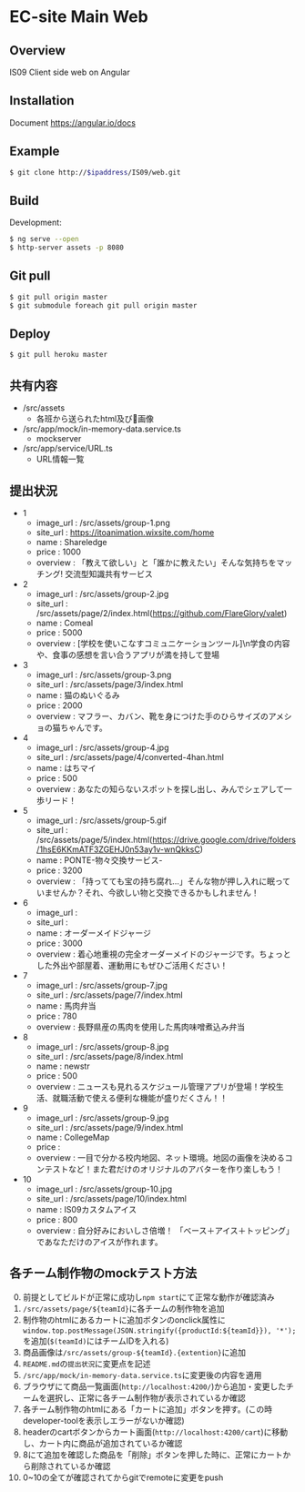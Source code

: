 EC-site Main Web
====

## Overview

IS09 Client side web on Angular

## Installation

Document
https://angular.io/docs

## Example 

```bash
$ git clone http://$ipaddress/IS09/web.git
```

## Build

Development:
```bash
$ ng serve --open
$ http-server assets -p 8080
```

## Git pull

```bash
$ git pull origin master
$ git submodule foreach git pull origin master
```

## Deploy

```bash
$ git pull heroku master
```

## 共有内容

- /src/assets
    - 各班から送られたhtml及び画像
- /src/app/mock/in-memory-data.service.ts
    - mockserver
- /src/app/service/URL.ts
    - URL情報一覧


## 提出状況
- 1
    - image_url   : /src/assets/group-1.png
    - site_url    : https://itoanimation.wixsite.com/home
    - name        : Shareledge
    - price       : 1000
    - overview    : 「教えて欲しい」と「誰かに教えたい」そんな気持ちをマッチング! 交流型知識共有サービス
- 2
    - image_url   : /src/assets/group-2.jpg
    - site_url    : /src/assets/page/2/index.html(https://github.com/FlareGlory/valet)
    - name        : Comeal
    - price       : 5000
    - overview    : [学校を使いこなすコミュニケーションツール]\n学食の内容や、食事の感想を言い合うアプリが満を持して登場
- 3
    - image_url   : /src/assets/group-3.png
    - site_url    : /src/assets/page/3/index.html
    - name        : 猫のぬいぐるみ
    - price       : 2000
    - overview    : マフラー、カバン、靴を身につけた手のひらサイズのアメショの猫ちゃんです。
- 4
    - image_url   : /src/assets/group-4.jpg
    - site_url    : /src/assets/page/4/converted-4han.html
    - name        : はちマイ
    - price       : 500
    - overview    : あなたの知らないスポットを探し出し、みんでシェアして一歩リード！
- 5
    - image_url   : /src/assets/group-5.gif
    - site_url    : /src/assets/page/5/index.html(https://drive.google.com/drive/folders/1hsE6KKmATF3ZGEHJ0n53ay1v-wnQkksC)
    - name        : PONTE-物々交換サービス-
    - price       : 3200
    - overview    : 「持ってても宝の持ち腐れ…」そんな物が押し入れに眠っていませんか？それ、今欲しい物と交換できるかもしれません！
- 6
    - image_url   : 
    - site_url    : 
    - name        : オーダーメイドジャージ
    - price       : 3000
    - overview    : 着心地重視の完全オーダーメイドのジャージです。ちょっとした外出や部屋着、運動用にもぜひご活用ください！
- 7
    - image_url   : /src/assets/group-7.jpg
    - site_url    : /src/assets/page/7/index.html
    - name        : 馬肉弁当
    - price       : 780
    - overview    : 長野県産の馬肉を使用した馬肉味噌煮込み弁当
- 8
    - image_url   : /src/assets/group-8.jpg
    - site_url    : /src/assets/page/8/index.html
    - name        : newstr
    - price       : 500
    - overview    : ニュースも見れるスケジュール管理アプリが登場！学校生活、就職活動で使える便利な機能が盛りだくさん！！
- 9
    - image_url   : /src/assets/group-9.jpg
    - site_url    : /src/assets/page/9/index.html
    - name        : CollegeMap
    - price       : 
    - overview    : 一目で分かる校内地図、ネット環境。地図の画像を決めるコンテストなど！また君だけのオリジナルのアバターを作り楽しもう！
- 10
    - image_url   : /src/assets/group-10.jpg
    - site_url    : /src/assets/page/10/index.html
    - name        : IS09カスタムアイス
    - price       : 800
    - overview    : 自分好みにおいしさ倍増！ 「ベース＋アイス＋トッピング」であなただけのアイスが作れます。


## 各チーム制作物のmockテスト方法

0. 前提としてビルドが正常に成功し`npm start`にて正常な動作が確認済み
1. `/src/assets/page/${teamId}`に各チームの制作物を追加
2. 制作物のhtmlにあるカートに追加ボタンのonclick属性に`window.top.postMessage(JSON.stringify({productId:${teamId}}), '*');`を追加(`$(teamId)`にはチームIDを入れる)
3. 商品画像は`/src/assets/group-${teamId}.{extention}`に追加
4. `README.md`の`提出状況`に変更点を記述
5. `/src/app/mock/in-memory-data.service.ts`に変更後の内容を適用
6. ブラウザにて商品一覧画面(`http://localhost:4200/`)から追加・変更したチームを選択し、正常に各チーム制作物が表示されているか確認
7. 各チーム制作物のhtmlにある「カートに追加」ボタンを押す。(この時developer-toolを表示しエラーがないか確認)
8. headerのcartボタンからカート画面(`http://localhost:4200/cart`)に移動し、カート内に商品が追加されているか確認
9. 8にて追加を確認した商品を「削除」ボタンを押した時に、正常にカートから削除されているか確認
10. 0~10の全てが確認されてからgitでremoteに変更をpush

